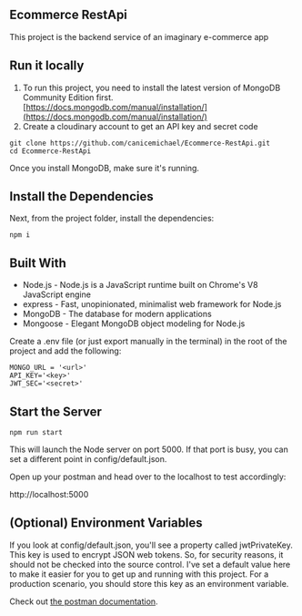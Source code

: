 ## Ecommerce RestApi
This project is the backend service of an imaginary e-commerce app

## Run it locally
1. To run this project, you need to install the latest version of MongoDB Community Edition first.
[https://docs.mongodb.com/manual/installation/](https://docs.mongodb.com/manual/installation/)
2. Create a cloudinary account to get an API key and secret code
```
git clone https://github.com/canicemichael/Ecommerce-RestApi.git
cd Ecommerce-RestApi
```

Once you install MongoDB, make sure it's running.

## Install the Dependencies
Next, from the project folder, install the dependencies:
```
npm i
```

## Built With
- Node.js - Node.js is a JavaScript runtime built on Chrome's V8 JavaScript engine
- express - Fast, unopinionated, minimalist web framework for Node.js
- MongoDB - The database for modern applications
- Mongoose - Elegant MongoDB object modeling for Node.js

Create a .env file (or just export manually in the terminal) in the root of the project and add the following:
```
MONGO_URL = '<url>'
API_KEY='<key>'
JWT_SEC='<secret>'
```

## Start the Server
```
npm run start
```
This will launch the Node server on port 5000. If that port is busy, you can set a different point in config/default.json.

Open up your postman and head over to the localhost to test accordingly:

http://localhost:5000

## (Optional) Environment Variables
If you look at config/default.json, you'll see a property called jwtPrivateKey. This key is used to encrypt JSON web tokens. So, for security reasons, it should not be checked into the source control. I've set a default value here to make it easier for you to get up and running with this project. For a production scenario, you should store this key as an environment variable.

Check out [the postman documentation](https://documenter.getpostman.com/view/16601080/Uyxbqpqx).
